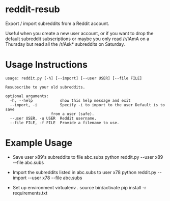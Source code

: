 reddit-resub
============

Export / import subreddits from a Reddit account.

Useful when you create a new user account, or if you want to drop the default subreddit subscriptions or maybe you only read /r/IAmA on a Thursday but read all the /r/Ask* subreddits on Saturday.

Usage Instructions
============

    usage: reddit.py [-h] [--import] [--user USER] [--file FILE]

    Resubscribe to your old subreddits.

    optional arguments:
      -h, --help            show this help message and exit
      --import, -i          Specify -i to import to the user Default is to save
                        from a user (safe).
      --user USER, -u USER  Reddit username.
      --file FILE, -f FILE  Provide a filename to use.

Example Usage
============
* Save user x89's subreddits to file abc.subs
    python reddit.py --user x89 --file abc.subs

* Import the subreddits listed in abc.subs to user x78
    python reddit.py --import --user x78 --file abc.subs

* Set up environment
    virtualenv .
    source bin/activate
    pip install -r requirements.txt
